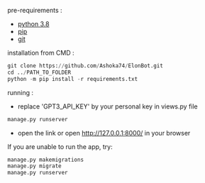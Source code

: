 pre-requirements :
- [python 3.8](https://www.python.org/downloads/release/python-380/)
- [pip](https://www.cours-gratuit.com/tutoriel-python/tutoriel-python-comment-travailler-avec-le-package-pip-en-python) 
- [git](https://www.activestate.com/resources/quick-reads/pip-install-git/)


installation from CMD :



```python
git clone https://github.com/Ashoka74/ElonBot.git
cd ../PATH_TO_FOLDER
python -m pip install -r requirements.txt
```


running :

- replace 'GPT3_API_KEY' by your personal key in views.py file

```python
manage.py runserver
```

- open the link or open http://127.0.0.1:8000/ in your browser


If you are unable to run the app, try:

```python
manage.py makemigrations
manage.py migrate
manage.py runserver
```
